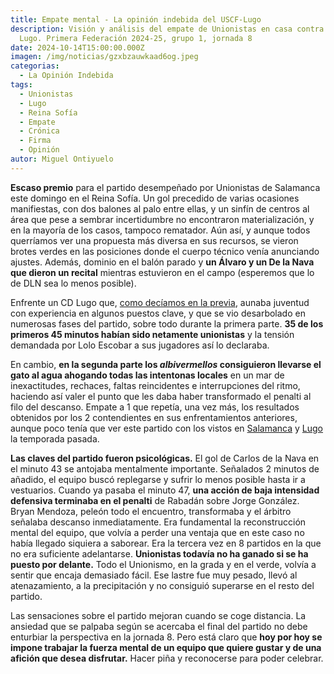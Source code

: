 ```yaml
---
title: Empate mental - La opinión indebida del USCF-Lugo
description: Visión y análisis del empate de Unionistas en casa contra el CD
  Lugo. Primera Federación 2024-25, grupo 1, jornada 8
date: 2024-10-14T15:00:00.000Z
imagen: /img/noticias/gzxbzauwkaad6og.jpeg
categorias:
  - La Opinión Indebida
tags:
  - Unionistas
  - Lugo
  - Reina Sofía
  - Empate
  - Crónica
  - Firma
  - Opinión
autor: Miguel Ontiyuelo
---
```

**Escaso premio** para el partido desempeñado por Unionistas de Salamanca este domingo en el Reina Sofía. Un gol precedido de varias ocasiones manifiestas, con dos balones al palo entre ellas, y un sinfín de centros al área que pese a sembrar incertidumbre no encontraron materialización, y en la mayoría de los casos, tampoco rematador. Aún así, y aunque todos querríamos ver una propuesta más diversa en sus recursos, se vieron brotes verdes en las posiciones donde el cuerpo técnico venía anunciando ajustes. Además, dominio en el balón parado y **un Álvaro y un De la Nava que dieron un recital** mientras estuvieron en el campo (esperemos que lo de DLN sea lo menos posible).

Enfrente un CD Lugo que, [como decíamos en la previa](https://www.youtube.com/watch?v=oeTz7f6BBbU), aunaba juventud con experiencia en algunos puestos clave, y que se vio desarbolado en numerosas fases del partido, sobre todo durante la primera parte. **35 de los primeros 45 minutos habían sido netamente unionistas** y la tensión demandada por Lolo Escobar a sus jugadores así lo declaraba.

En cambio, **en la segunda parte los *albivermellos* consiguieron llevarse el gato al agua ahogando todas las intentonas locales** en un mar de inexactitudes, rechaces, faltas reincidentes e interrupciones del ritmo, haciendo así valer el punto que les daba haber transformado el penalti al filo del descanso. Empate a 1 que repetía, una vez más, los resultados obtenidos por los 2 contendientes en sus enfrentamientos anteriores, aunque poco tenía que ver este partido con los vistos en [Salamanca](https://www.youtube.com/watch?v=PmdI7R5emds) y [Lugo](https://www.youtube.com/watch?v=AAT9XIWBD7A) la temporada pasada.

**Las claves del partido fueron psicológicas.** El gol de Carlos de la Nava en el minuto 43 se antojaba mentalmente importante. Señalados 2 minutos de añadido, el equipo buscó replegarse y sufrir lo menos posible hasta ir a vestuarios. Cuando ya pasaba el minuto 47, **una acción de baja intensidad defensiva terminaba en el penalti** de Rabadán sobre Jorge González. Bryan Mendoza, peleón todo el encuentro, transformaba y el árbitro señalaba descanso inmediatamente. Era fundamental la reconstrucción mental del equipo, que volvía a perder una ventaja que en este caso no había llegado siquiera a saborear. Era la tercera vez en 8 partidos en la que no era suficiente adelantarse. **Unionistas todavía no ha ganado si se ha puesto por delante.** Todo el Unionismo, en la grada y en el verde, volvía a sentir que encaja demasiado fácil. Ese lastre fue muy pesado, llevó al atenazamiento, a la precipitación y no consiguió superarse en el resto del partido.

Las sensaciones sobre el partido mejoran cuando se coge distancia. La ansiedad que se palpaba según se acercaba el final del partido no debe enturbiar la perspectiva en la jornada 8. Pero está claro que **hoy por hoy se impone trabajar la fuerza mental de un equipo que quiere gustar y de una afición que desea disfrutar.** Hacer piña y reconocerse para poder celebrar.

